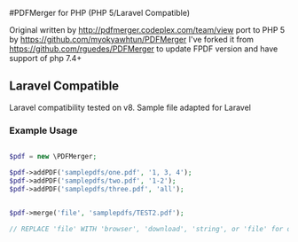 #PDFMerger for PHP (PHP 5/Laravel Compatible)

Original written by http://pdfmerger.codeplex.com/team/view port to PHP 5 by https://github.com/myokyawhtun/PDFMerger
I've forked it from https://github.com/rguedes/PDFMerger to update FPDF version and have support of php 7.4+

## Laravel Compatible

Laravel compatibility tested on v8.
Sample file adapted for Laravel

### Example Usage
```php

$pdf = new \PDFMerger;

$pdf->addPDF('samplepdfs/one.pdf', '1, 3, 4');
$pdf->addPDF('samplepdfs/two.pdf', '1-2');
$pdf->addPDF('samplepdfs/three.pdf', 'all');


$pdf->merge('file', 'samplepdfs/TEST2.pdf'); 
    
// REPLACE 'file' WITH 'browser', 'download', 'string', or 'file' for output options
```

